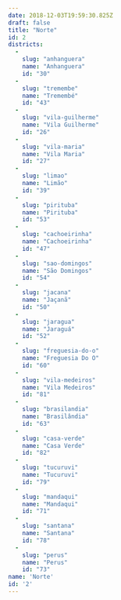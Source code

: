 ```yaml
---
date: 2018-12-03T19:59:30.825Z
draft: false
title: "Norte"
id: 2
districts:
  -
    slug: "anhanguera"
    name: "Anhanguera"
    id: "30"
  -
    slug: "tremembe"
    name: "Tremembé"
    id: "43"
  -
    slug: "vila-guilherme"
    name: "Vila Guilherme"
    id: "26"
  -
    slug: "vila-maria"
    name: "Vila Maria"
    id: "27"
  -
    slug: "limao"
    name: "Limão"
    id: "39"
  -
    slug: "pirituba"
    name: "Pirituba"
    id: "53"
  -
    slug: "cachoeirinha"
    name: "Cachoeirinha"
    id: "47"
  -
    slug: "sao-domingos"
    name: "São Domingos"
    id: "54"
  -
    slug: "jacana"
    name: "Jaçanã"
    id: "50"
  -
    slug: "jaragua"
    name: "Jaraguá"
    id: "52"
  -
    slug: "freguesia-do-o"
    name: "Freguesia Do O"
    id: "60"
  -
    slug: "vila-medeiros"
    name: "Vila Medeiros"
    id: "81"
  -
    slug: "brasilandia"
    name: "Brasilândia"
    id: "63"
  -
    slug: "casa-verde"
    name: "Casa Verde"
    id: "82"
  -
    slug: "tucuruvi"
    name: "Tucuruvi"
    id: "79"
  -
    slug: "mandaqui"
    name: "Mandaqui"
    id: "71"
  -
    slug: "santana"
    name: "Santana"
    id: "78"
  -
    slug: "perus"
    name: "Perus"
    id: "73"
name: 'Norte'
id: '2'
---
```

		